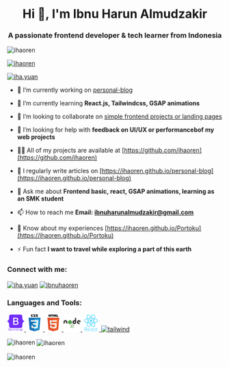 <h1 align="center">Hi 👋, I'm Ibnu Harun Almudzakir</h1>
<h3 align="center">A passionate frontend developer & tech learner from Indonesia</h3>

<p align="left"> <img src="https://komarev.com/ghpvc/?username=ihaoren&label=Profile%20views&color=0e75b6&style=flat" alt="ihaoren" /> </p>

<p align="left"> <a href="https://github.com/ryo-ma/github-profile-trophy"><img src="https://github-profile-trophy.vercel.app/?username=ihaoren" alt="ihaoren" /></a> </p>

<p align="left"> <a href="https://twitter.com/iha.yuan" target="blank"><img src="https://img.shields.io/twitter/follow/iha.yuan?logo=twitter&style=for-the-badge" alt="iha.yuan" /></a> </p>

- 🔭 I’m currently working on [personal-blog](https://ihaoren.github.io/personal-blog)

- 🌱 I’m currently learning **React.js, Tailwindcss, GSAP animations**

- 👯 I’m looking to collaborate on [simple frontend projects or landing pages](https://ihaoren.github.io/Portoku)

- 🤝 I’m looking for help with **feedback on UI/UX or performancebof my web projects**

- 👨‍💻 All of my projects are available at [https://github.com/ihaoren](https://github.com/ihaoren)

- 📝 I regularly write articles on [https://ihaoren.github.io/personal-blog](https://ihaoren.github.io/personal-blog)

- 💬 Ask me about **Frontend basic, react, GSAP animations, learning as an SMK student**

- 📫 How to reach me **Email: ibnuharunalmudzakir@gmail.com**

- 📄 Know about my experiences [https://ihaoren.github.io/Portoku](https://ihaoren.github.io/Portoku)

- ⚡ Fun fact **I want to travel while exploring a part of this earth**

<h3 align="left">Connect with me:</h3>
<p align="left">
<a href="https://twitter.com/iha.yuan" target="blank"><img align="center" src="https://raw.githubusercontent.com/rahuldkjain/github-profile-readme-generator/master/src/images/icons/Social/twitter.svg" alt="iha.yuan" height="30" width="40" /></a>
<a href="https://instagram.com/ibnuhaoren" target="blank"><img align="center" src="https://raw.githubusercontent.com/rahuldkjain/github-profile-readme-generator/master/src/images/icons/Social/instagram.svg" alt="ibnuhaoren" height="30" width="40" /></a>
</p>

<h3 align="left">Languages and Tools:</h3>
<p align="left"> <a href="https://getbootstrap.com" target="_blank" rel="noreferrer"> <img src="https://raw.githubusercontent.com/devicons/devicon/master/icons/bootstrap/bootstrap-plain-wordmark.svg" alt="bootstrap" width="40" height="40"/> </a> <a href="https://www.w3schools.com/css/" target="_blank" rel="noreferrer"> <img src="https://raw.githubusercontent.com/devicons/devicon/master/icons/css3/css3-original-wordmark.svg" alt="css3" width="40" height="40"/> </a> <a href="https://www.w3.org/html/" target="_blank" rel="noreferrer"> <img src="https://raw.githubusercontent.com/devicons/devicon/master/icons/html5/html5-original-wordmark.svg" alt="html5" width="40" height="40"/> </a> <a href="https://nodejs.org" target="_blank" rel="noreferrer"> <img src="https://raw.githubusercontent.com/devicons/devicon/master/icons/nodejs/nodejs-original-wordmark.svg" alt="nodejs" width="40" height="40"/> </a> <a href="https://reactjs.org/" target="_blank" rel="noreferrer"> <img src="https://raw.githubusercontent.com/devicons/devicon/master/icons/react/react-original-wordmark.svg" alt="react" width="40" height="40"/> </a> <a href="https://tailwindcss.com/" target="_blank" rel="noreferrer"> <img src="https://www.vectorlogo.zone/logos/tailwindcss/tailwindcss-icon.svg" alt="tailwind" width="40" height="40"/> </a> </p>

<p><img align="left" src="https://github-readme-stats.vercel.app/api/top-langs?username=ihaoren&show_icons=true&locale=en&layout=compact" alt="ihaoren" /></p>

<p>&nbsp;<img align="center" src="https://github-readme-stats.vercel.app/api?username=ihaoren&show_icons=true&locale=en" alt="ihaoren" /></p>

<p><img align="center" src="https://github-readme-streak-stats.herokuapp.com/?user=ihaoren&" alt="ihaoren" /></p>
